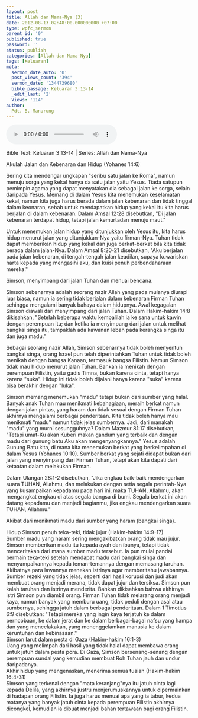 ```yaml
---
layout: post
title: Allah dan Nama-Nya (3)
date: 2012-08-13 02:48:00.000000000 +07:00
type: wpfc_sermon
parent_id: '0'
published: true
password: ''
status: publish
categories: [Allah dan Nama-Nya]
tags: [Keluaran]
meta:
  sermon_date_auto: '0'
  post_views_count: '394'
  sermon_date: '1344739680'
  bible_passage: Keluaran 3:13-14
  _edit_last: '2'
  Views: '114'
author:
  Pdt. B. Manurung
---
```

<audio controls><source src="https://archive.org/download/GpdiLbaAllahDanNama-nya3/GpdiLbaAllahDanNama-nya3.mp3"></audio><br />
<p>Bible Text: Keluaran 3:13-14 | Series: Allah dan Nama-Nya</p>
<p>Akulah Jalan dan Kebenaran dan Hidup (Yohanes 14:6)</p>
<p>Sering kita mendengar ungkapan "seribu satu jalan ke Roma", namun menuju sorga yang kekal hanya da satu jalan yaitu Yesus. Tiada satupun pemimpin agama yang dapat menyatakan dia sebagai jalan ke sorga, selain daripada Yesus. Memang di dalam Yesus kita menemukan keselamatan kekal, namun kita juga harus berada dalam jalan kebenaran dan tidak tinggal dalam keonaran, sebab untuk mendapatkan hidup yang kekal itu kita harus berjalan di dalam kebenaran. Dalam Amsal 12:28 disebutkan, "Di jalan kebenaran terdapat hidup, tetapi jalan kemurtadan menuju maut."</p>
<p>Untuk menemukan jalan hidup yang ditunjukkan oleh Yesus itu, kita harus hidup menurut jalan yang ditunjukkan-Nya yaitu firman-Nya. Tuhan tidak dapat memberikan hidup yang kekal dan juga berkat-berkat bila kita tidak berada dalam jalan-Nya. Dalam Amsal 8:20-21 disebutkan, "Aku berjalan pada jalan kebenaran, di tengah-tengah jalan keadilan, supaya kuwariskan harta kepada yang mengasihi aku, dan kuisi penuh perbendaharaan mereka."</p>
<p>Simson, menyimpang dari jalan Tuhan dan menuai bencana.</p>
<p>Simson sebenarnya adalah seorang nazir Allah yang pada mulanya diurapi luar biasa, namun ia sering tidak berjalan dalam kebenaran Firman Tuhan sehingga mengalami banyak bahaya dalam hidupnya. Awal kegagalan Simson diawali dari menyimpang dari jalan Tuhan. Dalam Hakim-hakim 14:8 dikisahkan, "Setelah beberapa waktu kembalilah ia ke sana untuk kawin dengan perempuan itu; dan ketika ia menyimpang dari jalan untuk melihat bangkai singa itu, tampaklah ada kawanan lebah pada kerangka singa itu dan juga madu."</p>
<p>Sebagai seorang nazir Allah, Simson sebenarnya tidak boleh menyentuh bangkai singa, orang Israel pun telah diperintahkan Tuhan untuk tidak boleh menikah dengan bangsa Kanaan, termasuk bangsa Filistin. Namun Simson tidak mau hidup menurut jalan Tuhan. Bahkan ia menikah dengan perempuan Filistin, yaitu gadis Timna, bukan karena cinta, tetapi hanya karena "suka". Hidup ini tidak boleh dijalani hanya karena "suka" karena bisa berakhir dengan "luka".</p>
<p>Simson memang menemukan "madu" tetapi bukan dari sumber yang halal. Banyak anak Tuhan mau menikmati kebahagiaan, meraih berkat namun dengan jalan pintas, yang haram dan tidak sesuai dengan Firman Tuhan akhirnya mengalami berbagai penderitaan. Kita tidak boleh hanya mau menikmati "madu" namun tidak jelas sumbernya. Jadi, dari manakah "madu" yang murni sesungguhnya? Dalam Mazmur 81:17 disebutkan, "Tetapi umat-Ku akan Kuberi makan gandum yang terbaik dan dengan madu dari gunung batu Aku akan mengenyangkannya." Yesus adalah Gunung Batu kita, di mana kita menemukan berkat yang berkelimpahan di dalam Yesus (Yohanes 10:10). Sumber berkat yang sejati didapat bukan dari jalan yang menyimpang dari Firman Tuhan, tetapi akan kita dapati dari ketaatan dalam melakukan Firman.</p>
<p>Dalam Ulangan 28:1-2 disebutkan, "Jika engkau baik-baik mendengarkan suara TUHAN, Allahmu, dan melakukan dengan setia segala perintah-Nya yang kusampaikan kepadamu pada hari ini, maka TUHAN, Allahmu, akan mengangkat engkau di atas segala bangsa di bumi. Segala berkat ini akan datang kepadamu dan menjadi bagianmu, jika engkau mendengarkan suara TUHAN, Allahmu."</p>
<p>Akibat dari menikmati madu dari sumber yang haram (bangkai singa).</p>
<p>	Hidup Simson penuh teka-teki, tidak jujur (Hakim-hakim 14:9-17)<br />
Sumber madu yang haram sering mengakibatkan orang tidak mau jujur. Simson memberikan madu itu kepada ayah dan ibunya, tetapi tidak menceritakan dari mana sumber madu tersebut. Ia pun mulai pandai bermain teka-teki setelah mendapat madu dari bangkai singa dan menyampaikannya kepada teman-temannya dengan memasang taruhan. Akibatnya para lawannya menekan istrinya agar memberitahu jawabannya. Sumber rezeki yang tidak jelas, seperti dari hasil korupsi dan judi akan membuat orang menjadi merana, tidak dapat jujur dan tersiksa. Simson pun kalah taruhan dan istrinya menderita. Bahkan dikisahkan bahwa akhirnya istri Simson pun diambil orang. Firman Tuhan tidak melarang orang menjadi kaya, namun banyak yang memburu uang, tidak peduli dengan asal atau sumbernya, sehingga jatuh dalam berbagai penderitaan. Dalam 1 Timotius 6:9 disebutkan: "Tetapi mereka yang ingin kaya terjatuh ke dalam perncobaan, ke dalam jerat dan ke dalam berbagai-bagai nafsu yang hampa dan yang mencelakakan, yang menenggelamkan manusia ke dalam keruntuhan dan kebinasaan."<br />
	Simson larut dalam pesta di Gaza (Hakim-hakim 16:1-3)<br />
Uang yang melimpah dari hasil yang tidak halal dapat membawa orang untuk jatuh dalam pesta pora. Di Gaza, Simson bersenang-senang dengan perempuan sundal yang kemudian membuat Roh Tuhan jauh dan undur daripadanya.<br />
	Akhir hidup yang mengenaskan, menerima semua tuaian (Hakim-hakim 16:4-31)<br />
Simson yang terkenal dengan "mata keranjang"nya itu jatuh cinta lagi kepada Delila, yang akhirnya justru menjerumuskannya untuk dipermainkan di hadapan orang Filistin. Ia juga harus menuai apa yang ia tabur, kedua matanya yang banyak jatuh cinta kepada perempuan Filistin akhirnya dicongkel, kemudian ia dibuat menjadi bahan tertawaan bagi orang Filistin.</p>
